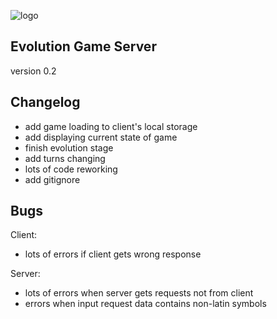 ![logo](/evolution_logo.png)
## Evolution Game Server
version 0.2

## Changelog
- add game loading to client's local storage
- add displaying current state of game
- finish evolution stage
- add turns changing
- lots of code reworking
- add gitignore

## Bugs
Client:
- lots of errors if client gets wrong response

Server:
- lots of errors when server gets requests not from client  
- errors when input request data contains non-latin symbols
